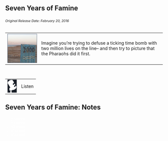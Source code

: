 <section>
    <div style="text-align:left">
    <h2>Seven Years of Famine</h2>
    <i style="font-size:75%">Original Release Date: February 20, 2016</i>
    </div>
    <br>
    <table>
        <td><img src="slides/images/episode1.png" style="vertical-align:top"></td>
        <td style="vertical-align:middle">Imagine you’re trying to defuse a ticking time bomb with two million lives on the line– and then try to picture that the Pharaohs did it first.</td>
    </table>
    <br>
    <table>
        <td>
            <a>
                <img src="slides/images/mic.png" style="vertical-align:top; width:30px">
            </a>
        </td>
        <td style="vertical-align:middle">Listen </td>
    </table>
</section>

<section data-background="slides/images/notesbackground.png">
    <div style="text-align:left">
    <h2>Seven Years of Famine: Notes</h2>
    <span style="font-size:75%; color:white">
        <ul>
            <li>[Citation]</li>
            <li>[Citation]</li>
            <li>[Citation]</li>
            <li>[Citation]</li>
            <li>[Citation]</li>
    </spam>
    </div>
    <br>
</section>